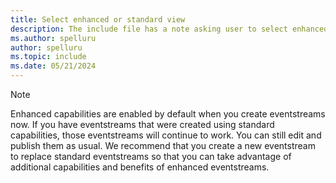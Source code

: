 ```yaml
---
title: Select enhanced or standard view
description: The include file has a note asking user to select enhanced capabilities vs. standard capabilities. 
ms.author: spelluru
author: spelluru
ms.topic: include
ms.date: 05/21/2024
---
```


> [!NOTE]
> Enhanced capabilities are enabled by default when you create eventstreams now. If you have eventstreams that were created using standard capabilities, those eventstreams will continue to work. You can still edit and publish them as usual. We recommend that you create a new eventstream to replace standard eventstreams so that you can take advantage of additional capabilities and benefits of enhanced eventstreams.

